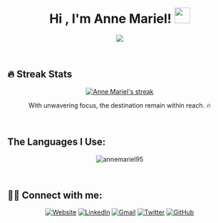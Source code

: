 <h1 align="center">Hi , I'm Anne Mariel! <img src="https://media.giphy.com/media/hvRJCLFzcasrR4ia7z/giphy.gif" width="35"></h1>
<p align="center">
 <a href="https://github.com/DenverCoder1/readme-typing-svg"><img src="https://readme-typing-svg.herokuapp.com?lines=a+Full+Stack+Web+Developer;&center=true&width=500&height=50&font=georgia"></a>
</p>

<br/>

## 🔥 Streak Stats

<p align="center">
  <a href="https://github.com/DenverCoder1/github-readme-streak-stats">
    <img title="🔥 Get streak stats for your profile at git.io/streak-stats" alt="Anne Mariel's streak" src="https://github-readme-streak-stats.herokuapp.com/?user=AnneMariel95&theme=monokai-metallian&hide_border=true"/>
  </a>
  <p align="center"> With unwavering focus, the destination remain within reach. 🔥 </p>
</p>

<br/>

## The Languages I Use:

<p align="center"><img align="center" src="https://github-readme-stats.vercel.app/api/top-langs?username=annemariel95&show_icons=true&locale=en&layout=compact" alt="annemariel95" /></p>

<br/>

## 🙋‍♀️ Connect with me:
<p align="center">
	<a href="https://anne-mariel.com" target="_blank"><img src="https://img.icons8.com/bubbles/50/000000/web.png" alt="Website"/></a>
	<a href="https://www.linkedin.com/in/anne-mariel/" target="_blank"><img src="https://img.icons8.com/bubbles/50/000000/linkedin.png" alt="LinkedIn"/></a>
	<a href="mailto:a.mariel.recio@gmail.com" target="_blank"><img src="https://img.icons8.com/bubbles/50/000000/gmail.png" alt="Gmail"/></a>
 <a href="https://twitter.com/recio_mariel" target="_blank"><img src="https://img.icons8.com/bubbles/50/000000/twitter-squared.png" alt="Twitter"/></a>
 <a href="https://github.com/annemariel95" target="_blank"><img src="https://img.icons8.com/bubbles/50/000000/github.png" alt="GitHub"/></a>
</p>
